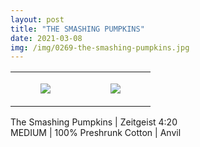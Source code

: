 ```yaml
---
layout: post
title: "THE SMASHING PUMPKINS"
date: 2021-03-08
img: /img/0269-the-smashing-pumpkins.jpg
---
```




<table style="width:100%;"><tr><td style="vertical-align:top;">
      <figure class="tmblr-full" data-orig-height="2048" data-orig-width="1365" data-orig-src="https://concertshirts.netlify.app/shirts/0269/0269-01.jpg"><img src="https://64.media.tumblr.com/396d1d62c6d3a62f35a7b3d5a6bccc19/9532c181a7889a1f-72/s540x810/89896c5551c3ba2808bce785027be1ca123267bf.jpg" data-orig-height="2048" data-orig-width="1365" data-orig-src="https://concertshirts.netlify.app/shirts/0269/0269-01.jpg"/></figure></td>
    <td style="vertical-align:top;">
      <figure class="tmblr-full" data-orig-height="2048" data-orig-width="1365" data-orig-src="https://concertshirts.netlify.app/shirts/0269/0269-02.jpg"><img src="https://64.media.tumblr.com/c09612ed9f68902e93a967c7e400294b/9532c181a7889a1f-8f/s540x810/92dba99939d993843a9526535ee167e5849848b9.jpg" data-orig-height="2048" data-orig-width="1365" data-orig-src="https://concertshirts.netlify.app/shirts/0269/0269-02.jpg"/></figure></td>
  </tr></table><p>
  The Smashing Pumpkins | Zeitgeist 4:20<br/>MEDIUM | 100% Preshrunk Cotton | Anvil
</p>
